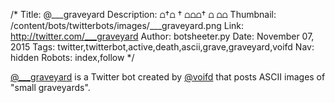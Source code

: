 /*
Title: @___graveyard
Description: ⩍†⩍   †  ⩍⩍⩍† ⩍ ⩍⩍
Thumbnail: /content/bots/twitterbots/images/___graveyard.png
Link: http://twitter.com/___graveyard
Author: botsheeter.py
Date: November 07, 2015
Tags: twitter,twitterbot,active,death,ascii,grave,graveyard,voifd
Nav: hidden
Robots: index,follow
*/

[@___graveyard](https://twitter.com/___graveyard) is a Twitter bot created by [@voifd](https://twitter.com/voifd) that posts ASCII images of "small graveyards".


